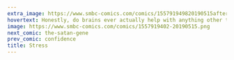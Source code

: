 ```yaml
---
extra_image: https://www.smbc-comics.com/comics/155791949820190515after.png
hovertext: Honestly, do brains ever actually help with anything other than breathing?
image: https://www.smbc-comics.com/comics/1557919402-20190515.png
next_comic: the-satan-gene
prev_comic: confidence
title: Stress
---
```


